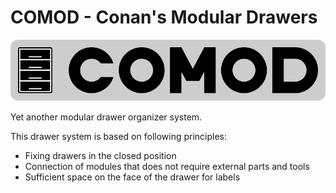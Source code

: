 # COMOD - Conan's Modular Drawers

![](logo.svg)

Yet another modular drawer organizer system.

This drawer system is based on following principles:

- Fixing drawers in the closed position
- Connection of modules that does not require external parts and tools
- Sufficient space on the face of the drawer for labels